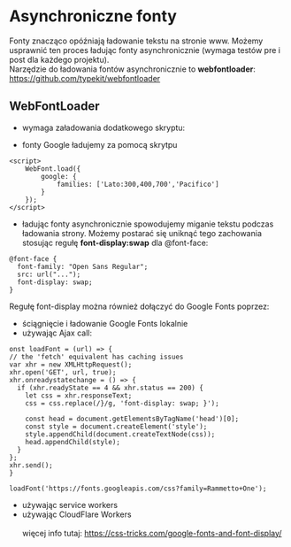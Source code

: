 # Asynchroniczne fonty

Fonty znacząco opóźniają ładowanie tekstu na stronie www. Możemy usprawnić ten proces ładując fonty asynchronicznie (wymaga testów pre i post dla każdego projektu). <br>
Narzędzie do ładowania fontów asynchronicznie to **webfontloader**: https://github.com/typekit/webfontloader

## WebFontLoader
- wymaga załadowania dodatkowego skryptu:<br>
<script src="https://ajax.googleapis.com/ajax/libs/webfont/1.6.26/webfont.js"></script>
- fonty Google ładujemy za pomocą skrytpu<br>
```
<script>
    WebFont.load({
        google: {
            families: ['Lato:300,400,700','Pacifico']
        }
    });
</script>
```
- ładując fonty asynchronicznie spowodujemy miganie tekstu podczas ładowania strony. Możemy postarać się uniknąć tego zachowania stosując regułę **font-display:swap** dla @font-face:<br>
```
@font-face {
  font-family: "Open Sans Regular";
  src: url("...");
  font-display: swap;
}
```
Regułę font-display można również dołączyć do Google Fonts poprzez:<br>
 - ściągnięcie i ładowanie Google Fonts lokalnie
  - używając Ajax call:<br>
  ```
  onst loadFont = (url) => {
  // the 'fetch' equivalent has caching issues
  var xhr = new XMLHttpRequest();
  xhr.open('GET', url, true);
  xhr.onreadystatechange = () => {
    if (xhr.readyState == 4 && xhr.status == 200) {
      let css = xhr.responseText;
      css = css.replace(/}/g, 'font-display: swap; }');

      const head = document.getElementsByTagName('head')[0];
      const style = document.createElement('style');
      style.appendChild(document.createTextNode(css));
      head.appendChild(style);
    }
  };
  xhr.send();
}

loadFont('https://fonts.googleapis.com/css?family=Rammetto+One');
  ```
 - używając service workers
 - używając CloudFlare Workers<br><br>
 więcej info tutaj:  https://css-tricks.com/google-fonts-and-font-display/
